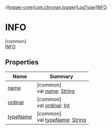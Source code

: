 //[logger-core](../../../../index.md)/[com.chrynan.logger](../../index.md)/[LogType](../index.md)/[INFO](index.md)

# INFO

[common]\
[INFO](index.md)

## Properties

| Name | Summary |
|---|---|
| [name](../-e-r-r-o-r/index.md#-372974862%2FProperties%2F532252580) | [common]<br>val [name](../-e-r-r-o-r/index.md#-372974862%2FProperties%2F532252580): [String](https://kotlinlang.org/api/latest/jvm/stdlib/kotlin/-string/index.html) |
| [ordinal](../-e-r-r-o-r/index.md#-739389684%2FProperties%2F532252580) | [common]<br>val [ordinal](../-e-r-r-o-r/index.md#-739389684%2FProperties%2F532252580): [Int](https://kotlinlang.org/api/latest/jvm/stdlib/kotlin/-int/index.html) |
| [typeName](../type-name.md) | [common]<br>val [typeName](../type-name.md): [String](https://kotlinlang.org/api/latest/jvm/stdlib/kotlin/-string/index.html) |
